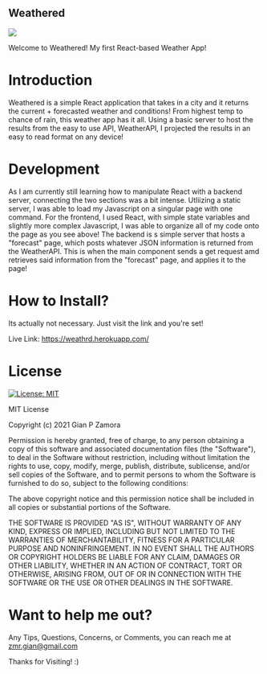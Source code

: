 ## Weathered

![](https://github.com/seddboi/Weathered/blob/main/public/React%20App.gif)

Welcome to Weathered! My first React-based Weather App!

# Introduction
Weathered is a simple React application that takes in a city and it returns the current + forecasted weather and conditions! From highest temp to chance of rain, this weather app has it all. Using a basic server to host the results from the easy to use API, WeatherAPI, I projected the results in an easy to read format on any device!

# Development

As I am currently still learning how to manipulate React with a backend server, connecting the two sections was a bit intense. Utliizing a static server, I was able to load my Javascript on a singular page with one command. 
For the frontend, I used React, with simple state variables and slightly more complex Javascript, I was able to organize all of my code onto the page as you see above! The backend is s simple server that hosts a "forecast" page, which posts whatever JSON information is returned from the WeatherAPI. This is when the main component sends a get request amd retrieves said information from the "forecast" page, and applies it to the page!

# How to Install? 
Its actually not necessary. Just visit the link and you're set!

Live Link: https://weathrd.herokuapp.com/

# License
[![License: MIT](https://img.shields.io/badge/License-MIT-yellow.svg)](https://opensource.org/licenses/MIT)

MIT License

Copyright (c) 2021 Gian P Zamora

Permission is hereby granted, free of charge, to any person obtaining a copy
of this software and associated documentation files (the "Software"), to deal
in the Software without restriction, including without limitation the rights
to use, copy, modify, merge, publish, distribute, sublicense, and/or sell
copies of the Software, and to permit persons to whom the Software is
furnished to do so, subject to the following conditions:

The above copyright notice and this permission notice shall be included in all
copies or substantial portions of the Software.

THE SOFTWARE IS PROVIDED "AS IS", WITHOUT WARRANTY OF ANY KIND, EXPRESS OR
IMPLIED, INCLUDING BUT NOT LIMITED TO THE WARRANTIES OF MERCHANTABILITY,
FITNESS FOR A PARTICULAR PURPOSE AND NONINFRINGEMENT. IN NO EVENT SHALL THE
AUTHORS OR COPYRIGHT HOLDERS BE LIABLE FOR ANY CLAIM, DAMAGES OR OTHER
LIABILITY, WHETHER IN AN ACTION OF CONTRACT, TORT OR OTHERWISE, ARISING FROM,
OUT OF OR IN CONNECTION WITH THE SOFTWARE OR THE USE OR OTHER DEALINGS IN THE
SOFTWARE.

# Want to help me out?
Any Tips, Questions, Concerns, or Comments, you can reach me at zmr.gian@gmail.com


Thanks for Visiting! :)